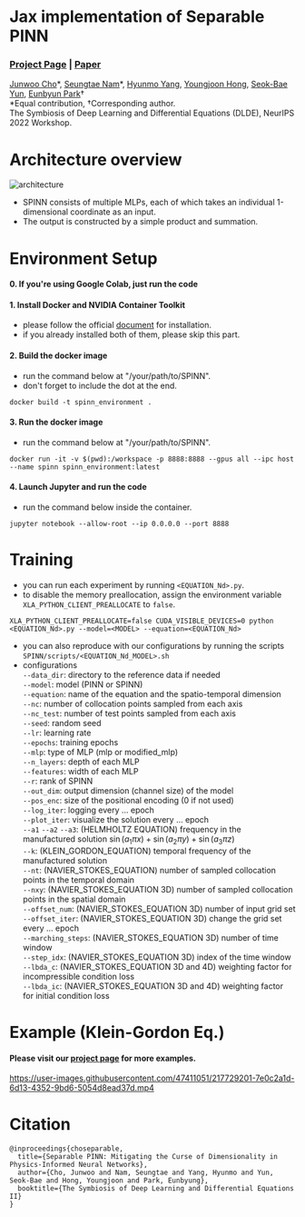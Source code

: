 # Jax implementation of Separable PINN
### [Project Page](https://jwcho5576.github.io/spinn/) | [Paper](https://arxiv.org/abs/2211.08761)

[Junwoo Cho](https://github.com/jwcho5576)\*, 
[Seungtae Nam](https://github.com/stnamjef)\*, 
[Hyunmo Yang](https://github.com/extremebird),
[Youngjoon Hong](https://www.youngjoonhong.com/), 
[Seok-Bae Yun](https://seokbaeyun.wordpress.com/), 
[Eunbyun Park](https://silverbottlep.github.io/)&dagger;\
*Equal contribution, &dagger;Corresponding author.\
The Symbiosis of Deep Learning and Differential Equations (DLDE), NeurIPS 2022 Workshop.

# Architecture overview
![architecture](./assets/architecture.png)

* SPINN consists of multiple MLPs, each of which takes an individual 1-dimensional coordinate as an input.
* The output is constructed by a simple product and summation.



# Environment Setup
#### 0. If you're using Google Colab, just run the code

#### 1. Install Docker and NVIDIA Container Toolkit
* please follow the official [document](https://docs.nvidia.com/datacenter/cloud-native/container-toolkit/install-guide.html#docker) for installation.
* if you already installed both of them, please skip this part.

#### 2. Build the docker image
* run the command below at "/your/path/to/SPINN".
* don't forget to include the dot at the end.
```
docker build -t spinn_environment .
```

#### 3. Run the docker image
* run the command below at "/your/path/to/SPINN".
```
docker run -it -v $(pwd):/workspace -p 8888:8888 --gpus all --ipc host --name spinn spinn_environment:latest
```

#### 4. Launch Jupyter and run the code
* run the command below inside the container.
```
jupyter notebook --allow-root --ip 0.0.0.0 --port 8888
```

# Training 
* you can run each experiment by running ```<EQUATION_Nd>.py```.
* to disable the memory preallocation, assign the environment variable ```XLA_PYTHON_CLIENT_PREALLOCATE``` to ```false```.
```
XLA_PYTHON_CLIENT_PREALLOCATE=false CUDA_VISIBLE_DEVICES=0 python <EQUATION_Nd>.py --model=<MODEL> --equation=<EQUATION_Nd>
```
* you can also reproduce with our configurations by running the scripts ```SPINN/scripts/<EQUATION_Nd_MODEL>.sh```
* configurations   
```--data_dir```: directory to the reference data if needed   
```--model```: model (PINN or SPINN)   
```--equation```: name of the equation and the spatio-temporal dimension   
```--nc```: number of collocation points sampled from each axis   
```--nc_test```: number of test points sampled from each axis   
```--seed```: random seed   
```--lr```: learning rate   
```--epochs```: training epochs   
```--mlp```: type of MLP (mlp or modified_mlp)   
```--n_layers```: depth of each MLP   
```--features```: width of each MLP   
```--r```: rank of SPINN   
```--out_dim```: output dimension (channel size) of the model   
```--pos_enc```: size of the positional encoding (0 if not used)   
```--log_iter```: logging every ... epoch   
```--plot_iter```: visualize the solution every ... epoch   
```--a1``` ```--a2``` ```--a3```: (HELMHOLTZ EQUATION) frequency in the manufactured solution $\sin(a_1\pi x)+\sin(a_2\pi y)+\sin(a_3\pi z)$   
```--k```: (KLEIN_GORDON_EQUATION) temporal frequency of the manufactured solution   
```--nt```: (NAVIER_STOKES_EQUATION) number of sampled collocation points in the temporal domain   
```--nxy```: (NAVIER_STOKES_EQUATION 3D) number of sampled collocation points in the spatial domain   
```--offset_num```: (NAVIER_STOKES_EQUATION 3D) number of input grid set   
```--offset_iter```: (NAVIER_STOKES_EQUATION 3D) change the grid set every ... epoch   
```--marching_steps```: (NAVIER_STOKES_EQUATION 3D) number of time window   
```--step_idx```: (NAVIER_STOKES_EQUATION 3D) index of the time window   
```--lbda_c```: (NAVIER_STOKES_EQUATION 3D and 4D) weighting factor for incompressible condition loss   
```--lbda_ic```: (NAVIER_STOKES_EQUATION 3D and 4D) weighting factor for initial condition loss   




# Example (Klein-Gordon Eq.)
#### Please visit our [project page](https://jwcho5576.github.io/spinn/) for more examples.

https://user-images.githubusercontent.com/47411051/217729201-7e0c2a1d-6d13-4352-9bd6-5054d8ead37d.mp4

# Citation

```
@inproceedings{choseparable,
  title={Separable PINN: Mitigating the Curse of Dimensionality in Physics-Informed Neural Networks},
  author={Cho, Junwoo and Nam, Seungtae and Yang, Hyunmo and Yun, Seok-Bae and Hong, Youngjoon and Park, Eunbyung},
  booktitle={The Symbiosis of Deep Learning and Differential Equations II}
}
```
